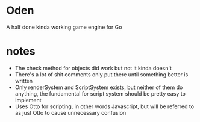 Oden
====

A half done kinda working game engine for Go 

notes
=====
* The check method for objects did work but not it kinda doesn't
* There's a lot of shit comments only put there until something better is written
* Only renderSystem and ScriptSystem exists, but neither of them do anything, the fundamental for script system should be pretty easy to implement 
* Uses Otto for scripting, in other words Javascript, but will be referred to as just Otto to cause unnecessary confusion
